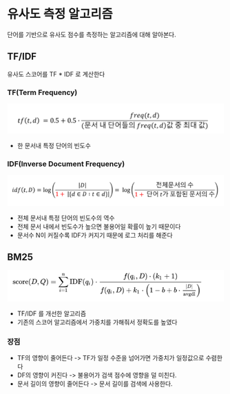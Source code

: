# 유사도 측정 알고리즘
단어를 기반으로 유사도 점수를 측정하는 알고리즘에 대해 알아본다.

## TF/IDF
유사도 스코어를 TF * IDF 로 계산한다
### TF(Term Frequency)
![tf](images/tf.png)
* 한 문서내 특정 단어의 빈도수
### IDF(Inverse Document Frequency)
![idf](images/idf.png)
* 전체 문서내 특정 단어의 빈도수의 역수
* 전체 문서 내에서 빈도수가 높으면 불용어일 확률이 높기 때문이다
* 문서수 N이 커질수록 IDF가 커지기 때문에 로그 처리를 해준다

## BM25
![bm25](images/bm25.png)
* TF/IDF 를 개선한 알고리즘
* 기존의 스코어 알고리즘에서 가중치를 가해줘서 정확도를 높였다

### 장점
* TF의 영향이 줄어든다 -> TF가 일정 수준을 넘어가면 가중치가 일정값으로 수렴한다
* DF의 영향이 커진다 -> 불용어가 검색 점수에 영향을 덜 미친다.
* 문서 길이의 영향이 줄어든다 -> 문서 길이를 검색에 사용한다.

